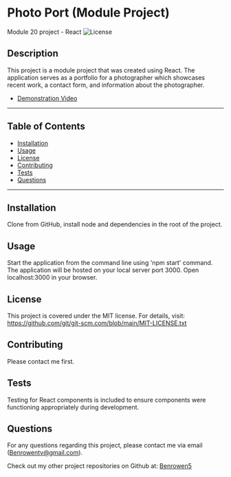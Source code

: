 # Photo Port (Module Project)
Module 20 project - React
  ![License](https://img.shields.io/badge/license-MIT-blue)
  
  ## Description
  This project is a module project that was created using React. The application serves as a portfolio for a photographer which showcases recent work, a contact form, and information about the photographer. 

  * [Demonstration Video](undefined)
  
  ***************************************************************
  ## Table of Contents
* [Installation](#installation)
* [Usage](#usage)
* [License](#license)
* [Contributing](#contributing)
* [Tests](#tests)
* [Questions](#questions)
***************************************************************
## Installation
Clone from GitHub, install node and dependencies in the root of the project. 
  
## Usage
  Start the application from the command line using 'npm start' command. The application will be hosted on your local server port 3000. Open localhost:3000 in your browser.
  
## License
  This project is covered under the MIT license. 
      For details, visit: https://github.com/git/git-scm.com/blob/main/MIT-LICENSE.txt
  
## Contributing
  Please contact me first. 

## Tests
  Testing for React components is included to ensure components were functioning appropriately during development. 

## Questions
  For any questions regarding this project, please contact me via email (Benrowentv@gmail.com).

  Check out my other project repositories on Github at: [Benrowen5](https://www.github.com/Benrowen5)
